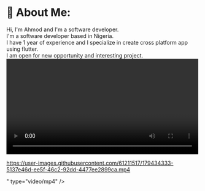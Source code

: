 # 💫 About Me:
Hi, I'm Ahmod and I'm a software developer.  <br>I'm a software developer based in Nigeria.  <br>I have 1 year of experience and I specialize in create cross platform app using flutter.  <br>I am open for new opportunity and interesting project.  <br>
<video width="500" autoplay>
  <source src="

https://user-images.githubusercontent.com/61211517/179434333-5137e46d-ee5f-46c2-92dd-4477ee2899ca.mp4

" type="video/mp4" />
</video>






